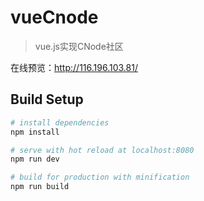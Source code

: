 # vueCnode

> vue.js实现CNode社区

在线预览：http://116.196.103.81/

## Build Setup

``` bash
# install dependencies
npm install

# serve with hot reload at localhost:8080
npm run dev

# build for production with minification
npm run build

```
